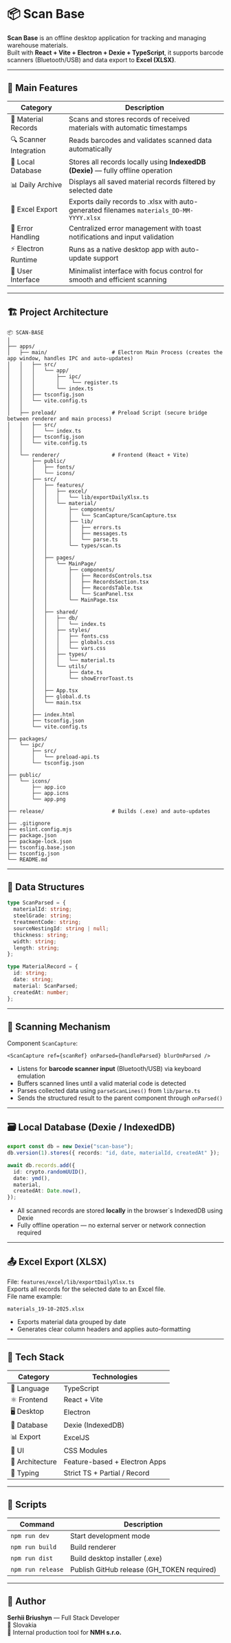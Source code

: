 # 📦 Scan Base

**Scan Base** is an offline desktop application for tracking and managing warehouse materials.  
Built with **React + Vite + Electron + Dexie + TypeScript**, it supports barcode scanners (Bluetooth/USB) and data export to **Excel (XLSX)**.

---

## 🚀 Main Features

| Category               | Description                                                                              |
| ---------------------- | ---------------------------------------------------------------------------------------- |
| 🧾 Material Records    | Scans and stores records of received materials with automatic timestamps                 |
| 🔍 Scanner Integration | Reads barcodes and validates scanned data automatically                                  |
| 💾 Local Database      | Stores all records locally using **IndexedDB (Dexie)** — fully offline operation         |
| 📊 Daily Archive       | Displays all saved material records filtered by selected date                            |
| 📁 Excel Export        | Exports daily records to .xlsx with auto-generated filenames `materials_DD-MM-YYYY.xlsx` |
| 🧠 Error Handling      | Centralized error management with toast notifications and input validation               |
| ⚡ Electron Runtime    | Runs as a native desktop app with auto-update support                                    |
| 🌙 User Interface      | Minimalist interface with focus control for smooth and efficient scanning                |

---

## 🏗 Project Architecture

```
📦 SCAN-BASE
│
├── apps/
│   ├── main/                     # Electron Main Process (creates the app window, handles IPC and auto-updates)
│   │   ├── src/
│   │   │   └── app/
│   │   │       ├── ipc/
│   │   │       │    └── register.ts
│   │   │       └── index.ts
│   │   ├── tsconfig.json
│   │   └── vite.config.ts
│   │
│   ├── preload/                  # Preload Script (secure bridge between renderer and main process)
│   │   ├── src/
│   │   │   └── index.ts
│   │   ├── tsconfig.json
│   │   └── vite.config.ts
│   │
│   └── renderer/                 # Frontend (React + Vite)
│       ├── public/
│       │   ├── fonts/
│       │   └── icons/
│       ├── src/
│       │   ├── features/
│       │   │   ├── excel/
│       │   │   │   └── lib/exportDailyXlsx.ts
│       │   │   └── material/
│       │   │       ├── components/
│       │   │       │   └── ScanCapture/ScanCapture.tsx
│       │   │       ├── lib/
│       │   │       │   ├── errors.ts
│       │   │       │   ├── messages.ts
│       │   │       │   └── parse.ts
│       │   │       └── types/scan.ts
│       │   │
│       │   ├── pages/
│       │   │   └── MainPage/
│       │   │       ├── components/
│       │   │       │   ├── RecordsControls.tsx
│       │   │       │   ├── RecordsSection.tsx
│       │   │       │   ├── RecordsTable.tsx
│       │   │       │   └── ScanPanel.tsx
│       │   │       └── MainPage.tsx
│       │   │
│       │   ├── shared/
│       │   │   ├── db/
│       │   │   │   └── index.ts
│       │   │   ├── styles/
│       │   │   │   ├── fonts.css
│       │   │   │   ├── globals.css
│       │   │   │   └── vars.css
│       │   │   ├── types/
│       │   │   │   └── material.ts
│       │   │   └── utils/
│       │   │       ├── date.ts
│       │   │       └── showErrorToast.ts
│       │   │
│       │   ├── App.tsx
│       │   ├── global.d.ts
│       │   └── main.tsx
│       │
│       ├── index.html
│       ├── tsconfig.json
│       └── vite.config.ts
│
├── packages/
│   └── ipc/
│       ├── src/
│       │   └── preload-api.ts
│       └── tsconfig.json
│
├── public/
│   └── icons/
│       ├── app.ico
│       ├── app.icns
│       └── app.png
│
├── release/                      # Builds (.exe) and auto-updates
│
├── .gitignore
├── eslint.config.mjs
├── package.json
├── package-lock.json
├── tsconfig.base.json
├── tsconfig.json
└── README.md
```

---

## 💽 Data Structures

```ts
type ScanParsed = {
  materialId: string;
  steelGrade: string;
  treatmentCode: string;
  sourceNestingId: string | null;
  thickness: string;
  width: string;
  length: string;
};

type MaterialRecord = {
  id: string;
  date: string;
  material: ScanParsed;
  createdAt: number;
};
```

---

## 🧠 Scanning Mechanism

Component `ScanCapture`:

```tsx
<ScanCapture ref={scanRef} onParsed={handleParsed} blurOnParsed />
```

- Listens for **barcode scanner input** (Bluetooth/USB) via keyboard emulation
- Buffers scanned lines until a valid material code is detected
- Parses collected data using `parseScanLines()` from `lib/parse.ts`
- Sends the structured result to the parent component through `onParsed()`

---

## 🗃 Local Database (Dexie / IndexedDB)

```ts
export const db = new Dexie("scan-base");
db.version(1).stores({ records: "id, date, materialId, createdAt" });

await db.records.add({
  id: crypto.randomUUID(),
  date: ymd(),
  material,
  createdAt: Date.now(),
});
```

- All scanned records are stored **locally** in the browser`s IndexedDB using Dexie
- Fully offline operation — no external server or network connection required

---

## 📤 Excel Export (XLSX)

File: `features/excel/lib/exportDailyXlsx.ts`  
Exports all records for the selected date to an Excel file.  
File name example:

```tsx
materials_19-10-2025.xlsx
```

- Exports material data grouped by date
- Generates clear column headers and applies auto-formatting

---

## 🧰 Tech Stack

| Category        | Technologies                  |
| --------------- | ----------------------------- |
| 🧠 Language     | TypeScript                    |
| ⚛️ Frontend     | React + Vite                  |
| 🖥 Desktop       | Electron                      |
| 💾 Database     | Dexie (IndexedDB)             |
| 📊 Export       | ExcelJS                       |
| 🎨 UI           | CSS Modules                   |
| 🧱 Architecture | Feature-based + Electron Apps |
| 🧩 Typing       | Strict TS + Partial / Record  |

---

## 📜 Scripts

| Command           | Description                                |
| ----------------- | ------------------------------------------ |
| `npm run dev`     | Start development mode                     |
| `npm run build`   | Build renderer                             |
| `npm run dist`    | Build desktop installer (.exe)             |
| `npm run release` | Publish GitHub release (GH_TOKEN required) |

---

## 👤 Author

**Serhii Briushyn** — Full Stack Developer  
📍 Slovakia  
💼 Internal production tool for **NMH s.r.o.**

